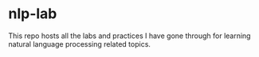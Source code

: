 # nlp-lab

This repo hosts all the labs and practices I have gone through for learning natural language processing related topics.
